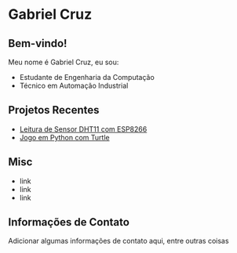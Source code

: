 # Gabriel Cruz

## Bem-vindo! 

Meu nome é Gabriel Cruz, eu sou:
  
  - Estudante de Engenharia da Computação
  - Técnico em Automação Industrial
  
## Projetos Recentes

  - [Leitura de Sensor DHT11 com ESP8266](https://github.com/cruzpc/Medidor-de-Temperatura-e-Umidade-com-ESP8266)
  - [Jogo em Python com Turtle](https://github.com/cruzpc/Jogo-em-Python-usando-Turtle)
  
## Misc

  - link
  - link
  - link
  
## Informações de Contato

Adicionar algumas informações de contato aqui, entre outras coisas
